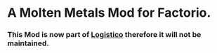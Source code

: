 # A Molten Metals Mod for Factorio.


### This Mod is now part of [Logistico](https://github.com/Yokmp/Logistico) therefore it will not be maintained.
